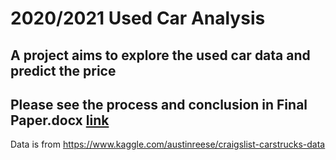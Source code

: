 # 2020/2021 Used Car Analysis
 A project aims to explore the used car data and predict the price
 -
 Please see the process and conclusion in Final Paper.docx [link](https://github.com/peter75977/2020-2021-Used-Car-Analysis/blob/main/Final%20Paper.docx)
 -
 Data is from https://www.kaggle.com/austinreese/craigslist-carstrucks-data
